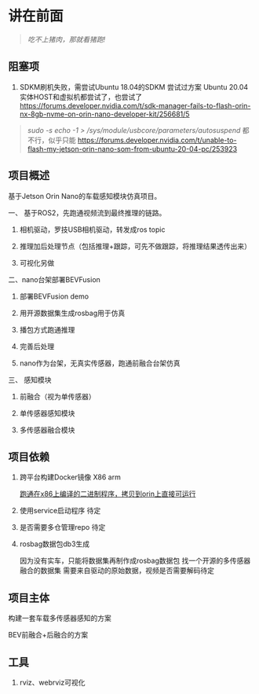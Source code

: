 # 讲在前面

>*吃不上猪肉，那就看猪跑!*

## 阻塞项

1. SDKM刷机失败，需尝试Ubuntu 18.04的SDKM
尝试过方案
Ubuntu 20.04 实体HOST和虚拟机都尝试了，也尝试了 https://forums.developer.nvidia.com/t/sdk-manager-fails-to-flash-orin-nx-8gb-nvme-on-orin-nano-developer-kit/256681/5
>*sudo -s*
>*echo -1 > /sys/module/usbcore/parameters/autosuspend*
都不行，似乎只能
https://forums.developer.nvidia.com/t/unable-to-flash-my-jetson-orin-nano-som-from-ubuntu-20-04-pc/253923



## 项目概述

基于Jetson Orin Nano的车载感知模块仿真项目。

一、 基于ROS2，先跑通视频流到最终推理的链路。

1. 相机驱动，罗技USB相机驱动，转发成ros topic

2. 推理加后处理节点（包括推理+跟踪，可先不做跟踪，将推理结果透传出来）

3. 可视化另做

二、nano台架部署BEVFusion

1. 部署BEVFusion demo

2. 用开源数据集生成rosbag用于仿真

3. 播包方式跑通推理

4. 完善后处理

5. nano作为台架，无真实传感器，跑通前融合台架仿真

三、 感知模块

1. 前融合（视为单传感器）

2. 单传感器感知模块

3. 多传感器融合模块

## 项目依赖

1. 跨平台构建Docker镜像 X86 arm

    [跑通在x86上编译的二进制程序，拷贝到orin上直接可运行](https://cloud.tencent.com/developer/article/1543689)


2. 使用service启动程序 待定

3. 是否需要多仓管理repo 待定

4. rosbag数据包db3生成

    因为没有实车，只能将数据集再制作成rosbag数据包
    找一个开源的多传感器融合的数据集
    需要来自驱动的原始数据，视频是否需要解码待定

## 项目主体

构建一套车载多传感器感知的方案

BEV前融合+后融合的方案

## 工具

1. rviz、webrviz可视化
